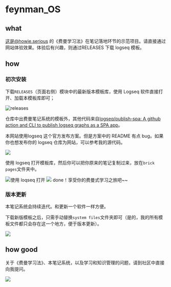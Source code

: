 # feynman_OS

## what

这是@howie.serious 的《费曼学习法》在笔记落地环节的示范项目。请直接通过网站体验效果。体验后有兴趣，则通过RELEASES 下载 logseq 模板。

## how

### 初次安装

下载`RELEASES`（页面右侧）模块中的最新版本模板库，使用 Logseq 软件直接打开、加载本模板库即可；

![releases](https://img.candobear.com/202402290927857.png)

仓库中出费曼笔记系统的模板外，其他代码来自[logseq/publish-spa: A github action and CLI to publish logseq graphs as a SPA app](https://github.com/logseq/publish-spa)。

本网站使用logseq 这个官方发布方案。但是方案中的 README 有点 bug。如果你也想发布你的 logseq 仓库为网站，可以参考我的源代码。

![](https://img.candobear.com/202402290928712.png)

使用 logseq 打开模板库，然后你可以把你原来的笔记复制过来，放在`brick pages`文件夹中。

![使用 loqseq 打开](https://img.candobear.com/202402290923917.png)
![](https://img.candobear.com/202402290923996.png)
done！享受你的费曼式学习之旅吧~~

### 版本更新

本笔记系统会持续迭代。和更新一个软件一样方便。

下载新版模板之后，只需手动替换`system files`文件夹即可（是的，我的所有模板文件都只会存在这一个地方，便于版本更新）。

![](https://img.candobear.com/202402290923892.png)

## how good

关于《费曼学习法》、本笔记系统，以及学习和知识管理的问题，请到社区中直接向我提问。

![](https://img.candobear.com/202402290936751.jpeg)